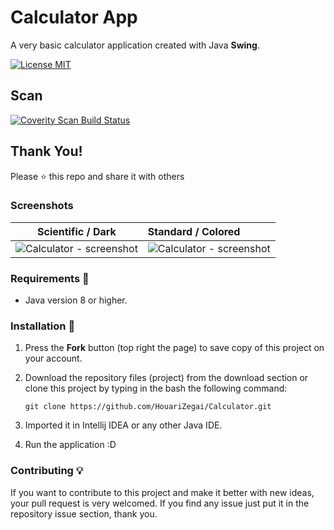 # Calculator App
A very basic calculator application created with Java **Swing**. 

[![License MIT](https://img.shields.io/badge/license-MIT-blue.svg)](LICENSE)

## Scan
<a href="https://scan.coverity.com/projects/canyildiz-calculator">
  <img alt="Coverity Scan Build Status"
       src="https://scan.coverity.com/projects/23110/badge.svg"/>
</a>

## Thank You!
Please ⭐️ this repo and share it with others

### Screenshots
Scientific / Dark |  Standard / Colored
:------------------:|:-------------------
![Calculator - screenshot](screenshots/dark.PNG) | ![Calculator - screenshot](screenshots/colored.PNG)

### Requirements 🔧
* Java version 8 or higher.

### Installation 🔌
1. Press the **Fork** button (top right the page) to save copy of this project on your account.

2. Download the repository files (project) from the download section or clone this project by typing in the bash the following command:

       git clone https://github.com/HouariZegai/Calculator.git
3. Imported it in Intellij IDEA or any other Java IDE.
4. Run the application :D

### Contributing 💡
If you want to contribute to this project and make it better with new ideas, your pull request is very welcomed.
If you find any issue just put it in the repository issue section, thank you.
